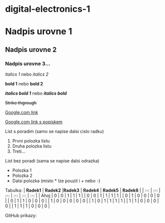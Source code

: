 # digital-electronics-1
# Nadpis urovne 1
## Nadpis urovne 2
### Nadpis urovne 3...

*italics 1* nebo _italics 2_

**bold 1** nebo __bold 2__

**_italics bold 1_** nebo __*italics bold*__

~~Strike thgrough~~

[Google.com link](https://www.google.com)

[Google.com link s popiskem](https://www.google.com "Google's Homepage")

List s poradim (samo se napise dalsi cislo radku)
1. Prvni polozka listu
2. Druha polozka listu
3. Treti...

List bez poradi (sama se napise dalsi odrazka)
* Polozka 1
* Polozka 2
* Dalsi polozka (misto * lze pouzit i + nebo -)

Tabulka:
| **Radek1** | **Radek2** |**Radek3** | **Radek4** | **Radek5** | **Radek6** |
| :-: | :-: | :-: | :-: | :-: | :-: |
| Ahoj | 0 | 0 | 1 | 1 | 1 |
| 0 | 0 | 1 | 1 | 1 | 1 |
| 0 | 1 | 0 | 0 | 0 | 0 |
| 0 | 1 | 1 | 0 | 0 | 0 |
| 1 | 0 | 0 | 0 | 0 | 0 |
| 1 | 0 | 1 | 1 | 1 | 1 |
| 1 | 1 | 0 | 0 | 0 | 0 |
| 1 | 1 | 1 | 0 | 0 | 0 |

GitHub prikazy:



